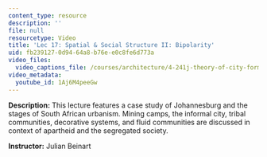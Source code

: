 ```yaml
---
content_type: resource
description: ''
file: null
resourcetype: Video
title: 'Lec 17: Spatial & Social Structure II: Bipolarity'
uid: fb239127-0d94-64a8-b76e-e0c8fe6d773a
video_files:
  video_captions_file: /courses/architecture/4-241j-theory-of-city-form-spring-2013/video-lectures/lec-17-spatial-social-structure-ii-bipolarity/1Aj6M4peeGw.vtt
video_metadata:
  youtube_id: 1Aj6M4peeGw
---
```


**Description:** This lecture features a case study of Johannesburg and the stages of South African urbanism. Mining camps, the informal city, tribal communities, decorative systems, and fluid communities are discussed in context of apartheid and the segregated society.

**Instructor:** Julian Beinart